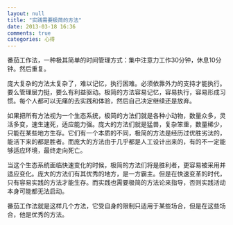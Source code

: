 ```yaml
---
layout: null
title: "实践需要极简的方法"
date: 2013-03-18 16:36
comments: true
categories: 心得
---
```


番茄工作法，一种极其简单的时间管理方式：集中注意力工作30分钟，休息10分钟。然后重复。

庞大复杂的方法太复杂了，难以记忆，执行困难。必须依靠外力的支持才能执行。要么管理层力挺，要么有利益驱动。极简的方法容易记忆，容易执行，容易形成习惯。每个人都可以无痛的去实践和体验，然后自己决定继续还是放弃。

如果把所有方法视为一个生态系统，极简的方法们就是各种小动物，数量众多，灵活多变，速生速死，适应能力强。庞大的方法们就是猛兽，复杂笨重，数量稀少，只能在某些地方生存。它们有一个本质的不同，极简的方法是经历过优胜劣汰的，能活下来的都是胜者。而庞大的方法由于几乎都是人工设计出来的，有的不一定能够适应环境，最终走向死亡。

当这个生态系统面临快速变化的时候，极简的方法们将是胜利者，更容易被采用并适应变化。庞大的方法们有其优秀的地方，是一方霸主。但是在快速变革的时代，只有容易实践的方法才能生存。而实践也需要极简的方法论来指导，否则实践活动本身可能都无法启动。

番茄工作法就是这样几个方法，它受自身的限制只适用于某些场合，但是在这些场合，他是优秀的方法。
